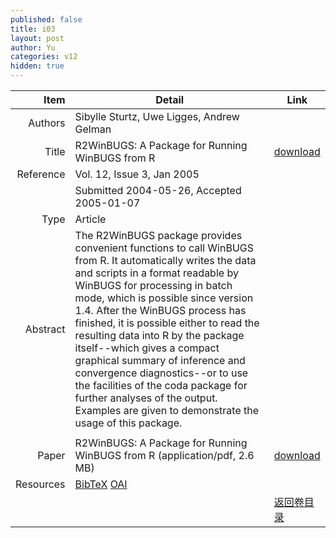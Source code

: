 ```yaml
---
published: false
title: i03
layout: post
author: Yu
categories: v12
hidden: true
---
```


| Item | Detail | Link |
|---:|---|---|
| Authors | Sibylle Sturtz, Uwe Ligges, Andrew Gelman| |
| Title |R2WinBUGS: A Package for Running WinBUGS from R | [download](http://www.jstatsoft.org/v12/i03/paper) |
| Reference |Vol. 12, Issue 3, Jan 2005 | |
| | Submitted 2004-05-26, Accepted 2005-01-07| | 
| Type | Article| |
| Abstract | The R2WinBUGS package provides convenient functions to call WinBUGS from R. It automatically writes the data and scripts in a format readable by WinBUGS for processing in batch mode, which is possible since version 1.4. After the WinBUGS process has finished, it is possible either to read the resulting data into R by the package itself--which gives a compact graphical summary of inference and convergence diagnostics--or to use the facilities of the coda package for further analyses of the output. Examples are given to demonstrate the usage of this package. | |
 | |
| Paper | R2WinBUGS: A Package for Running WinBUGS from R  (application/pdf, 2.6 MB)| [download](http://www.jstatsoft.org/v12/i03/paper) |
| Resources | [BibTeX](http://www.jstatsoft.org/v12/i03/bibtex) [OAI](http://www.jstatsoft.org/oai?verb=GetRecord&identifier=oai.jstatsoft/v12/i03&prefix=oai_dc)| |
| |  | [返回卷目录]({{site.baseurl}}/volume/v12.html) |